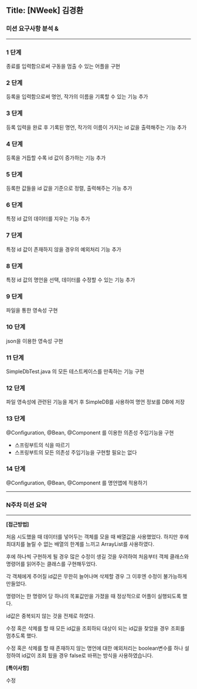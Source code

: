 ## Title: [NWeek] 김경환

### 미션 요구사항 분석 &

---

### 1 단계

종료를 입력함으로써 구동을 멈출 수 있는 어플을 구현

### 2 단계

등록을 입력함으로써 명언, 작가의 이름을 기록할 수 있는 기능 추가

### 3 단계

등록 입력을 완료 후 기록된 명언, 작가의 이름이 가지는 id 값을 출력해주는 기능 추가

### 4 단계

등록을 거듭할 수록 id 값이 증가하는 기능 추가

### 5 단계

등록한 값들을 id 값을 기준으로 정렬, 출력해주는 기능 추가

### 6 단계

특정 id 값의 데이터를 지우는 기능 추가

### 7 단계

특정 id 값이 존재하지 않을 경우의 예외처리 기능 추가

### 8 단계

특정 id 값의 명언을 선택, 데이터를 수정할 수 있는 기능 추가

### 9 단계

파일을 통한 영속성 구현

### 10 단계

json을 이용한 영속성 구현

### 11 단계

SimpleDbTest.java 의 모든 테스트케이스를 만족하는 기능 구현

### 12 단계

파일 영속성에 관련된 기능을 제거 후 SimpleDB를 사용하여 명언 정보를 DB에 저장

### 13 단계

@Configuration, @Bean, @Component 를 이용한 의존성 주입기능을 구현

- 스프링부트의 식을 따르기
- 스프링부트의 모든 의존성 주입기능을 구현할 필요는 없다

### 14 단계

@Configuration, @Bean, @Component 를 명언앱에 적용하기

---

### N주차 미션 요약

---

**[접근방법]**

처음 시도했을 때 데이터를 넣어두는 객체를 모을 때 배열값을 사용했었다. 하지만 후에 최대치를 늘릴 수 없는 배열의 한계를 느끼고 ArrayList를 사용하였다.

후에 하나씩 구현하게 될 경우 많은 수정이 생길 것을 우려하여 처음부터 객체 클래스와 명령어를 읽어주는 클래스를 구현해두었다.

각 객체에게 주어질 id값은 무한히 늘어나며 삭제할 경우 그 이후엔 수정이 불가능하게 만들었다.

명령어는 한 명령어 당 하나의 목표값만을 가졌을 때 정상적으로 어플이 실행되도록 했다.

id값은 중복되지 않는 것을 전제로 하였다.

수정 혹은 삭제를 할 때 모든 id값을 조회하되 대상이 되는 id값을 찾았을 경우 조회를 멈추도록 했다.

수정 혹은 삭제를 할 때 존재하지 않는 명언에 대한 예외처리는 boolean변수를 하나 설정하여 id값이 조회 됬을 경우 false로 바뀌는 방식을 사용하였습니다.

**[특이사항]**

수정
